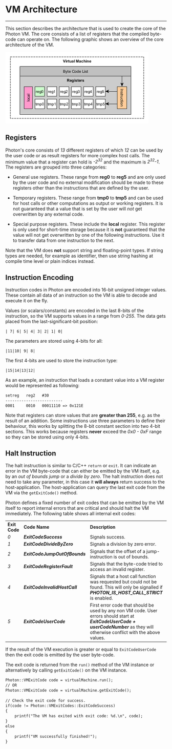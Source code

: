 # VM Architecture #
---------------------

This section describes the architecture that is used to create the core of the Photon VM.
The core consists of a list of registers that the compiled byte-code can operate on. The following graphic shows an overview of the core architecture of the VM.

![CoreArchitecture](../images/CoreArchitecture.png?raw=true)

Registers
---------

Photon's core consists of *13* different registers of which *12* can be used by the user code or as result registers for more complex host calls. The minimum value that a register can hold is *-2<sup>32</sup>* and the maximum is *2<sup>32</sup>-1*. The registers are grouped into three categories: 

- General use registers. These range from **reg0** to **reg5** and are only used by the user code and no external modification should be made to these registers other than the instructions that are defined by the user.

- Temporary registers. These range from **tmp0** to **tmp5** and can be used for host calls or other computations as output or working registers. It is not guaranteed that a value that is set by the user will *not* get  overwritten by any external code.

- Special purpose registers. These include the **local** register. This register is only used for short-time storage because it is **not** guaranteed that the value will not get overwritten by one of the following instructions. Use it to transfer data from one instruction to the next.

Note that the VM does **not** support string and floating-point types. If string types are needed, for example as identifier, then use string hashing at compile time level or plain indices instead. 


Instruction Encoding
--------------------

Instruction codes in Photon are encoded into 16-bit unsigned integer values. These contain all data of an instruction so the VM is able to decode and execute it on the fly.

Values (or scalars/constants) are encoded in the last 8-bits of the instruction, so the VM supports values in a range from *0-255*. The data gets placed from the last-significant-bit position:

	| 7| 6| 5| 4| 3| 2| 1| 0|

The parameters are stored using 4-bits for all:

	|11|10| 9| 8|

The first 4-bits are used to store the instruction type:

	|15|14|13|12|

As an example, an instruction that loads a constant value into a VM register would be represented as following:

	setreg   reg2   #30
	-------------------------
	0001     0010   00011110 => 0x121E


Note that registers can store values that are **greater than 255**, e.g. as the result of an addition.
Some instructions use three parameters to define their behaviour, this works by splitting the 8-bit constant section into two 4-bit sections. This works because registers **never** exceed the *0x0 - 0xF* range so they can be stored using only 4-bits.


Halt Instruction
----------------

The halt instruction is similar to C/C++ `return` or `exit`. It can indicate an error in the VM byte-code that can either be emitted by the VM itself, e.g. by an *out of bounds jump* or a *divide by zero*. The halt instruction does not need to take any parameter, in this case it **will always** return success to the host-application. The host-application can query the last exit code from the VM via the `getExitCode()` method.

Photon defines a fixed number of exit codes that can be emitted by the VM itself to report internal errors that are critical and should halt the VM immediately. The following table shows all internal exit codes:

<table>
	<tr>
		<td><b>Exit Code</b></td>
		<td><b>Code Name</b></td>
		<td><b>Description</b></td>
	</tr>
	<tr>
		<td><i>0</i></td>
		<td><b><i>ExitCodeSuccess</i></td>
		<td>Signals success.</td>
	</tr>
	<tr>
		<td><i>1</i></td>
		<td><b><i>ExitCodeDivideByZero</i></b></td>
		<td>Signals a division by zero error.</td>
	</tr>
	<tr>
		<td><i>2</i></td>
		<td><b><i>ExitCodeJumpOutOfBounds</i></b></td>
		<td>Signals that the offset of a jump-instruction is out of bounds.</td>
	</tr>
	<tr>
		<td><i>3</i></td>
		<td><b><i>ExitCodeRegisterFault</i></b></td>
		<td>Signals that the byte-code tried to access an invalid register.</td>
	</tr>
	<tr>
		<td><i>4</i></td>
		<td><b><i>ExitCodeInvalidHostCall</i></b></td>
		<td>Signals that a host call function was requested but could not be found. This will only be signalled if <b><i>PHOTON_IS_HOST_CALL_STRICT</i></b> is enabled.</td>
	</tr>
	<tr>
		<td><i>5</i></td>
		<td><b><i>ExitCodeUserCode</i></b></td>
		<td>First error code that should be used by any non VM code. User errors should start at <b><i>ExitCodeUserCode + userCodeNumber</i></b> as they will otherwise conflict with the above values.</td>
	</tr>
</table>

If the result of the VM execution is greater or equal to `ExitCodeUserCode` then the exit code is emitted by the user byte-code.

The exit code is returned from the `run()` method of the VM instance or alternatively by calling `getExitCode()` on the VM instance.

	Photon::VMExitCode code = virtualMachine.run();
	// OR
	Photon::VMExitCode code = virtualMachine.getExitCode();

	// Check the exit code for success.
	if(code != Photon::VMExitCodes::ExitCodeSuccess)
	{
		printf("The VM has exited with exit code: %d.\n", code);
	}
	else
	{	
		printf("VM successfully finished!");
	}
